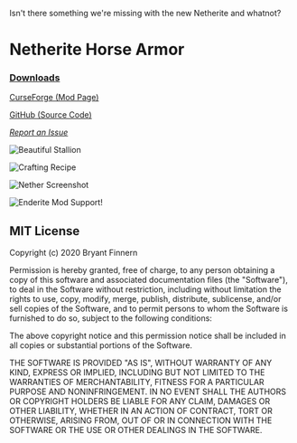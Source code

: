 Isn't there something we're missing with the new Netherite and whatnot?

# Netherite Horse Armor

[<h3>Downloads</h3>](https://www.curseforge.com/minecraft/mc-mods/netherite-horse-armor/files)

[CurseForge (Mod Page)](https://www.curseforge.com/minecraft/mc-mods/netherite-horse-armor)

[GitHub (Source Code)](https://github.com/P3NG00/NetheriteHorseArmorFabric)

[<i>Report an Issue</i>](https://github.com/P3NG00/NetheriteHorseArmorFabric/issues)

![Beautiful Stallion](https://i.imgur.com/VownWLt.png)

![Crafting Recipe](https://i.imgur.com/h01ZEhS.png)

![Nether Screenshot](https://i.imgur.com/uLpK7I9.png)

![Enderite Mod Support!](https://i.imgur.com/mH91T4b.png)

## MIT License
Copyright (c) 2020 Bryant Finnern

Permission is hereby granted, free of charge, to any person obtaining a copy
of this software and associated documentation files (the "Software"), to deal
in the Software without restriction, including without limitation the rights
to use, copy, modify, merge, publish, distribute, sublicense, and/or sell
copies of the Software, and to permit persons to whom the Software is
furnished to do so, subject to the following conditions:

The above copyright notice and this permission notice shall be included in all
copies or substantial portions of the Software.

THE SOFTWARE IS PROVIDED "AS IS", WITHOUT WARRANTY OF ANY KIND, EXPRESS OR
IMPLIED, INCLUDING BUT NOT LIMITED TO THE WARRANTIES OF MERCHANTABILITY,
FITNESS FOR A PARTICULAR PURPOSE AND NONINFRINGEMENT. IN NO EVENT SHALL THE
AUTHORS OR COPYRIGHT HOLDERS BE LIABLE FOR ANY CLAIM, DAMAGES OR OTHER
LIABILITY, WHETHER IN AN ACTION OF CONTRACT, TORT OR OTHERWISE, ARISING FROM,
OUT OF OR IN CONNECTION WITH THE SOFTWARE OR THE USE OR OTHER DEALINGS IN THE
SOFTWARE.
